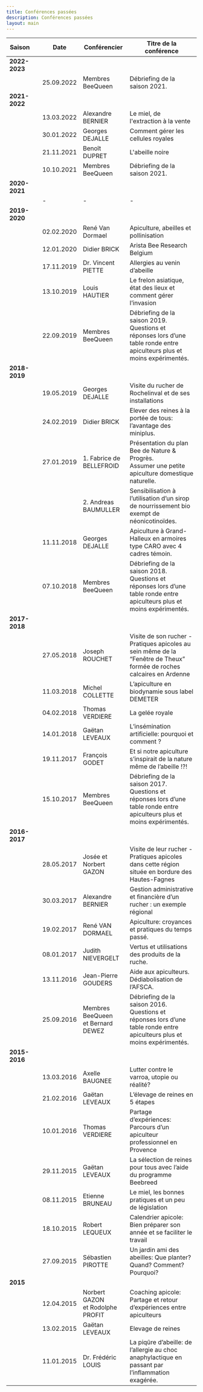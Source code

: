 ```yaml
---
title: Conférences passées
description: Conférences passées
layout: main
---
```


<table>
<thead>
<tr>
<th>Saison</th>
<th align="center"></th>
<th>Date</th>
<th>Conférencier</th>
<th>Titre de la conférence</th>
</tr>
</thead>
<tbody>
<tr>
<td><strong>2022-2023</strong></td>
<td align="center"></td>
<td></td>
<td></td>
<td></td>
</tr>
<tr>
<td></td>
<td align="center"></td>
<td>25.09.2022</td>
<td>Membres BeeQueen</td>
<td>Débriefing de la saison 2021.</td>
</tr>
<tr>
<td><strong>2021-2022</strong></td>
<td align="center"></td>
<td></td>
<td></td>
<td></td>
</tr>
<tr>
<td></td>
<td align="center"></td>
<td>13.03.2022</td>
<td>Alexandre BERNIER</td>
<td>Le miel, de l'extraction à la vente</td>
</tr>
<tr>
<td></td>
<td align="center"><a href="/agenda/conferences-passees/gdejalle3"><img src="/static/img/pdf.jpg" alt=""></a></td>
<td>30.01.2022</td>
<td>Georges DEJALLE</td>
<td>Comment gérer les cellules royales</td>
</tr>
<tr>
<td></td>
<td align="center"></td>
<td>21.11.2021</t²>
<td>Benoît DUPRET</td>
<td>L'abeille noire</td>
</tr>
<tr>
<td></td>
<td align="center"></td>
<td>10.10.2021</td>
<td>Membres BeeQueen</td>
<td>Débriefing de la saison 2021.</td>
</tr>
<tr>
<td><strong>2020-2021</strong></td>
<td align="center"></td>
<td></td>
<td></td>
<td></td>
</tr>
<tr>
<td></td>
<td align="center"></td>
<td>-</td>
<td>-</td>
<td>-</td>
</tr>
<tr>
<td><strong>2019-2020</strong></td>
<td align="center"></td>
<td></td>
<td></td>
<td></td>
</tr>
<tr>
<td></td>
<td align="center"></td>
<td>02.02.2020</td>
<td>René Van Dormael</td>
<td>Apiculture, abeilles et pollinisation</td>
</tr>
<tr>
<td></td>
<td align="center"><a href="/agenda/conferences-passees/arista"><img src="/static/img/add.jpg" alt=""></a></td>
<td>12.01.2020</td>
<td>Didier BRICK</td>
<td>Arista Bee Research Belgium</td>
</tr>
<tr>
<td></td>
<td align="center"><a href="/agenda/conferences-passees/vpiette"><img src="/static/img/pdf.jpg" alt=""></a></td>
<td>17.11.2019</td>
<td>Dr. Vincent PIETTE</td>
<td>Allergies au venin d’abeille</td>
</tr>
<tr>
<td></td>
<td align="center"><a href="/agenda/conferences-passees/lhautier"><img src="/static/img/add.jpg" alt=""></a></td>
<td>13.10.2019</td>
<td>Louis HAUTIER</td>
<td>Le frelon asiatique, état des lieux et comment gérer l’invasion</td>
</tr>
<tr>
<td></td>
<td align="center"></td>
<td>22.09.2019</td>
<td>Membres BeeQueen</td>
<td>Débriefing de la saison 2019. Questions et réponses lors d&rsquo;une table ronde entre apiculteurs plus et moins expérimentés.</td>
</tr>
<tr>
<td><strong>2018-2019</strong></td>
<td align="center"></td>
<td></td>
<td></td>
<td></td>
</tr>
<tr>
<td></td>
<td align="center"><a href="/agenda/conferences-passees/gdejalle2"><img src="/static/img/pdf.jpg" alt=""></a></td>
<td>19.05.2019</td>
<td>Georges DEJALLE</td>
<td>Visite du rucher de Rochelinval et de ses installations</td>
</tr>
<tr>
<td></td>
<td align="center"><a href="/agenda/conferences-passees/dbrick"><img src="/static/img/pdf.jpg" alt=""></a></td>
<td>24.02.2019</td>
<td>Didier BRICK</td>
<td>Elever des reines à la portée de tous: l’avantage des miniplus.</td>
</tr>
<tr>
<td></td>
<td align="center"></td>
<td>27.01.2019</td>
<td>1. Fabrice de BELLEFROID</td>
<td>Présentation du plan Bee de Nature &amp; Progrès.<br>Assumer une petite apiculture domestique naturelle.</td>
</tr>
<tr>
<td></td>
<td align="center"></td>
<td></td>
<td>2. Andreas BAUMULLER</td>
<td>Sensibilisation à l’utilisation d’un sirop de nourrissement bio exempt de néonicotinoïdes.</td>
</tr>
<tr>
<td></td>
<td align="center"><a href="/agenda/conferences-passees/gdejalle"><img src="/static/img/pdf.jpg" alt=""></a></td>
<td>11.11.2018</td>
<td>Georges DEJALLE</td>
<td>Apiculture à Grand-Halleux en armoires type CARO avec 4 cadres témoin.</td>
</tr>
<tr>
<td></td>
<td align="center"></td>
<td>07.10.2018</td>
<td>Membres BeeQueen</td>
<td>Débriefing de la saison 2018. Questions et réponses lors d&rsquo;une table ronde entre apiculteurs plus et moins expérimentés.</td>
</tr>
<tr>
<td><strong>2017-2018</strong></td>
<td align="center"></td>
<td></td>
<td></td>
<td></td>
</tr>
<tr>
<td></td>
<td align="center"><a href="/agenda/conferences-passees/jrouchet/"><img src="/static/img/add.jpg" alt=""></a></td>
<td>27.05.2018</td>
<td>Joseph ROUCHET</td>
<td>Visite de son rucher - Pratiques apicoles au sein même de la &ldquo;Fenêtre de Theux&rdquo; formée de roches calcaires en Ardenne</td>
</tr>
<tr>
<td></td>
<td align="center"><a href="/agenda/conferences-passees/mcollette"><img src="/static/img/add.jpg" alt=""></a></td>
<td>11.03.2018</td>
<td>Michel COLLETTE</td>
<td>L&rsquo;apiculture en biodynamie sous label DEMETER</td>
</tr>
<tr>
<td></td>
<td align="center"></td>
<td>04.02.2018</td>
<td>Thomas VERDIERE</td>
<td>La gelée royale</td>
</tr>
<tr>
<td></td>
<td align="center"></td>
<td>14.01.2018</td>
<td>Gaëtan LEVEAUX</td>
<td>L&rsquo;insémination artificielle: pourquoi et comment ?</td>
</tr>
<tr>
<td></td>
<td align="center"><a href="/agenda/conferences-passees/fgodet"><img src="/static/img/pdf.jpg" alt=""></a></td>
<td>19.11.2017</td>
<td>François GODET</td>
<td>Et si notre apiculture s&rsquo;inspirait de la nature même de l&rsquo;abeille !?!</td>
</tr>
<tr>
<td></td>
<td align="center"></td>
<td>15.10.2017</td>
<td>Membres BeeQueen</td>
<td>Débriefing de la saison 2017. Questions et réponses lors d&rsquo;une table ronde entre apiculteurs plus et moins expérimentés.</td>
</tr>
<tr>
<td><strong>2016-2017</strong></td>
<td align="center"></td>
<td></td>
<td></td>
<td></td>
</tr>
<tr>
<td></td>
<td align="center"><a href="/agenda/conferences-passees/jngazon"><img src="/static/img/add.jpg" alt=""></a></td>
<td>28.05.2017</td>
<td>Josée et Norbert GAZON</td>
<td>Visite de leur rucher - Pratiques apicoles dans cette région située en bordure des Hautes-Fagnes</td>
</tr>
<tr>
<td></td>
<td align="center"><a href="/agenda/conferences-passees/abernier"><img src="/static/img/add.jpg" alt=""></a></td>
<td>30.03.2017</td>
<td>Alexandre BERNIER</td>
<td>Gestion administrative et financière d&rsquo;un rucher : un exemple régional</td>
</tr>
<tr>
<td></td>
<td align="center"><a href="/agenda/conferences-passees/rvandormael"><img src="/static/img/add.jpg" alt=""></a></td>
<td>19.02.2017</td>
<td>René VAN DORMAEL</td>
<td>Apiculture: croyances et pratiques du temps passé.</td>
</tr>
<tr>
<td></td>
<td align="center"><a href="/agenda/conferences-passees/jnievergelt"><img src="/static/img/add.jpg" alt=""></a></td>
<td>08.01.2017</td>
<td>Judith NIEVERGELT</td>
<td>Vertus et utilisations des produits de la ruche.</td>
</tr>
<tr>
<td></td>
<td align="center"><a href="/agenda/conferences-passees/jpgouders"><img src="/static/img/pdf.jpg" alt=""></a></td>
<td>13.11.2016</td>
<td>Jean-Pierre GOUDERS</td>
<td>Aide aux apiculteurs. Dédiabolisation de l’AFSCA.</td>
</tr>
<tr>
<td></td>
<td align="center"></td>
<td>25.09.2016</td>
<td>Membres BeeQueen <br>et Bernard DEWEZ</td>
<td>Débriefing de la saison 2016. Questions et réponses lors d&rsquo;une table ronde entre apiculteurs plus et moins expérimentés.</td>
</tr>
<tr>
<td><strong>2015-2016</strong></td>
<td align="center"></td>
<td></td>
<td></td>
<td></td>
</tr>
<tr>
<td></td>
<td align="center"><a href="/agenda/conferences-passees/abaugnee"><img src="/static/img/add.jpg" alt=""></a></td>
<td>13.03.2016</td>
<td>Axelle BAUGNEE</td>
<td>Lutter contre le varroa, utopie ou réalité?</td>
</tr>
<tr>
<td></td>
<td align="center"><a href="/agenda/conferences-passees/gleveaux-16"><img src="/static/img/add.jpg" alt=""></a></td>
<td>21.02.2016</td>
<td>Gaëtan LEVEAUX</td>
<td>L&rsquo;élevage de reines en 5 étapes</td>
</tr>
<tr>
<td></td>
<td align="center"><a href="/agenda/conferences-passees/tverdiere-16"><img src="/static/img/add.jpg" alt=""></a></td>
<td>10.01.2016</td>
<td>Thomas VERDIERE</td>
<td>Partage d&rsquo;expériences: Parcours d&rsquo;un apiculteur professionnel en Provence</td>
</tr>
<tr>
<td></td>
<td align="center"></td>
<td>29.11.2015</td>
<td>Gaëtan LEVEAUX</td>
<td>La sélection de reines pour tous avec l&rsquo;aide du programme Beebreed</td>
</tr>
<tr>
<td></td>
<td align="center"></td>
<td>08.11.2015</td>
<td>Etienne BRUNEAU</td>
<td>Le miel, les bonnes pratiques et un peu de législation</td>
</tr>
<tr>
<td></td>
<td align="center"><a href="/agenda/conferences-passees/rlequeux"><img src="/static/img/pdf.jpg" alt=""></a></td>
<td>18.10.2015</td>
<td>Robert LEQUEUX</td>
<td>Calendrier apicole: Bien préparer son année et se faciliter le travail</td>
</tr>
<tr>
<td></td>
<td align="center"></td>
<td>27.09.2015</td>
<td>Sébastien PIROTTE</td>
<td>Un jardin ami des abeilles: Que planter? Quand? Comment? Pourquoi?</td>
</tr>
<tr>
<td><strong>2015</strong></td>
<td align="center"></td>
<td></td>
<td></td>
<td></td>
</tr>
<tr>
<td></td>
<td align="center"></td>
<td>12.04.2015</td>
<td>Norbert GAZON<br>et Rodolphe PROFIT</td>
<td>Coaching apicole: Partage et retour d&rsquo;expériences entre apiculteurs</td>
</tr>
<tr>
<td></td>
<td align="center"></td>
<td>13.02.2015</td>
<td>Gaëtan LEVEAUX</td>
<td>Elevage de reines</td>
</tr>
<tr>
<td></td>
<td align="center"><a href="/agenda/conferences-passees/drlouis"><img src="/static/img/pdf.jpg" alt=""></a></td>
<td>11.01.2015</td>
<td>Dr. Frédéric LOUIS</td>
<td>La piqûre d’abeille: de l’allergie au choc anaphylactique en passant par l’inflammation exagérée.</td>
</tr>
</tbody>
</table>
